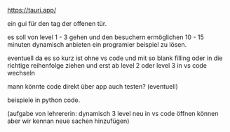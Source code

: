 
https://tauri.app/



ein gui für den tag der offenen tür.

es soll von level 1 - 3 gehen und den besuchern ermöglichen 10 - 15 minuten dynamisch anbieten ein programier beispiel zu lösen.

eventuell da es so kurz ist ohne vs code und mit so blank filling oder in die richtige reihenfolge ziehen und erst ab level 2 oder level 3 in vs code wechseln

mann könnte code direkt über app auch testen? (eventuell)

beispiele in python code.

(aufgabe von lehrererin: dynamisch 3 level neu in vs code öffnen können aber wir kennan neue sachen hinzufügen)